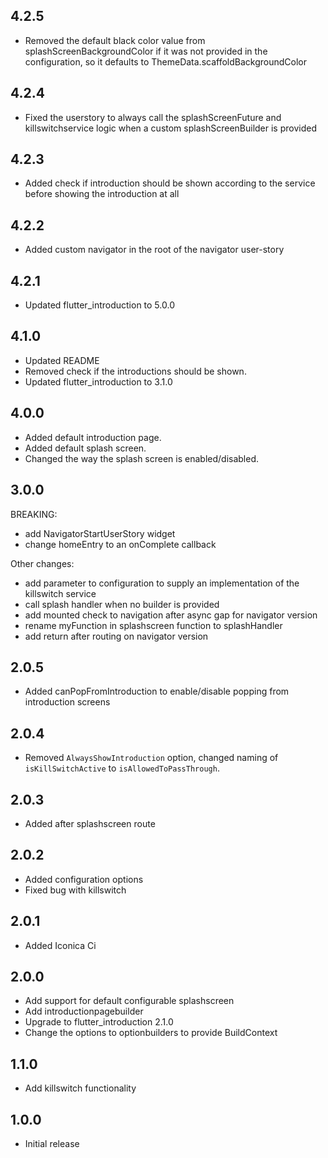 ## 4.2.5
- Removed the default black color value from splashScreenBackgroundColor if it was not provided in the configuration, so it defaults to ThemeData.scaffoldBackgroundColor

## 4.2.4
- Fixed the userstory to always call the splashScreenFuture and killswitchservice logic when a custom splashScreenBuilder is provided

## 4.2.3
- Added check if introduction should be shown according to the service before showing the introduction at all

## 4.2.2
- Added custom navigator in the root of the navigator user-story

## 4.2.1
- Updated flutter_introduction to 5.0.0

## 4.1.0
- Updated README
- Removed check if the introductions should be shown.
- Updated flutter_introduction to 3.1.0

## 4.0.0
- Added default introduction page.
- Added default splash screen.
- Changed the way the splash screen is enabled/disabled.

## 3.0.0

BREAKING:
- add NavigatorStartUserStory widget
- change homeEntry to an onComplete callback

Other changes:
- add parameter to configuration to supply an implementation of the killswitch service
- call splash handler when no builder is provided
- add mounted check to navigation after async gap for navigator version
- rename myFunction in splashscreen function to splashHandler
- add return after routing on navigator version

## 2.0.5

- Added canPopFromIntroduction to enable/disable popping from introduction screens

## 2.0.4

- Removed `AlwaysShowIntroduction` option, changed naming of `isKillSwitchActive` to `isAllowedToPassThrough`.

## 2.0.3

- Added after splashscreen route

## 2.0.2

- Added configuration options
- Fixed bug with killswitch

## 2.0.1

- Added Iconica Ci

## 2.0.0

- Add support for default configurable splashscreen
- Add introductionpagebuilder
- Upgrade to flutter_introduction 2.1.0
- Change the options to optionbuilders to provide BuildContext

## 1.1.0

- Add killswitch functionality

## 1.0.0

- Initial release
